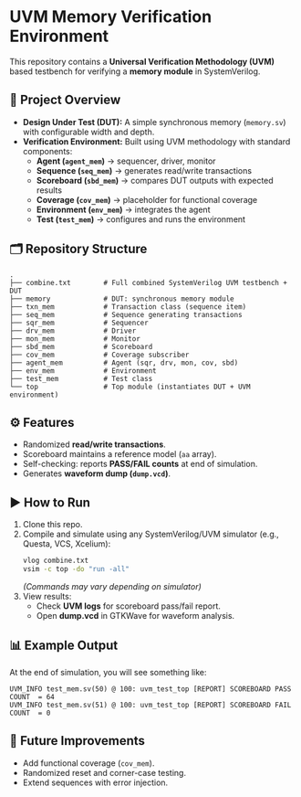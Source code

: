 # UVM Memory Verification Environment  

This repository contains a **Universal Verification Methodology (UVM)** based testbench for verifying a **memory module** in SystemVerilog.  

## 📌 Project Overview  
- **Design Under Test (DUT):** A simple synchronous memory (`memory.sv`) with configurable width and depth.  
- **Verification Environment:** Built using UVM methodology with standard components:  
  - **Agent (`agent_mem`)** → sequencer, driver, monitor  
  - **Sequence (`seq_mem`)** → generates read/write transactions  
  - **Scoreboard (`sbd_mem`)** → compares DUT outputs with expected results  
  - **Coverage (`cov_mem`)** → placeholder for functional coverage  
  - **Environment (`env_mem`)** → integrates the agent  
  - **Test (`test_mem`)** → configures and runs the environment  

## 🗂 Repository Structure  
```
.
├── combine.txt        # Full combined SystemVerilog UVM testbench + DUT
├── memory             # DUT: synchronous memory module
├── txn_mem            # Transaction class (sequence item)
├── seq_mem            # Sequence generating transactions
├── sqr_mem            # Sequencer
├── drv_mem            # Driver
├── mon_mem            # Monitor
├── sbd_mem            # Scoreboard
├── cov_mem            # Coverage subscriber
├── agent_mem          # Agent (sqr, drv, mon, cov, sbd)
├── env_mem            # Environment
├── test_mem           # Test class
└── top                # Top module (instantiates DUT + UVM environment)
```

## ⚙️ Features  
- Randomized **read/write transactions**.  
- Scoreboard maintains a reference model (`aa` array).  
- Self-checking: reports **PASS/FAIL counts** at end of simulation.  
- Generates **waveform dump (`dump.vcd`)**.  

## ▶️ How to Run  
1. Clone this repo.  
2. Compile and simulate using any SystemVerilog/UVM simulator (e.g., Questa, VCS, Xcelium):  
   ```sh
   vlog combine.txt
   vsim -c top -do "run -all"
   ```  
   *(Commands may vary depending on simulator)*  
3. View results:  
   - Check **UVM logs** for scoreboard pass/fail report.  
   - Open **dump.vcd** in GTKWave for waveform analysis.  

## 📊 Example Output  
At the end of simulation, you will see something like:  
```
UVM_INFO test_mem.sv(50) @ 100: uvm_test_top [REPORT] SCOREBOARD PASS COUNT  = 64
UVM_INFO test_mem.sv(51) @ 100: uvm_test_top [REPORT] SCOREBOARD FAIL COUNT  = 0
```  

## 🚀 Future Improvements  
- Add functional coverage (`cov_mem`).  
- Randomized reset and corner-case testing.  
- Extend sequences with error injection.  

